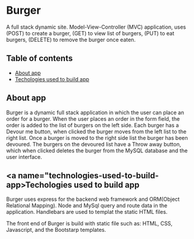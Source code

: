 # Burger

A full stack dynamic site. Model-View-Controller (MVC) application, uses (POST) to create a burger, (GET) to view list of burgers, (PUT) to eat burgers, (DELETE) to remove the burger once eaten. 

## Table of contents
* [About app](#about-app)
* [Techologies used to build app](#technologies-used-to-build-app)

## <a name="about-app"></a> About app 

Burger is a dynamic full stack application in which the user can place an order for a burger. When the user places an order in the form field, the order is added to the list of burgers on the left side. Each burger has a Devour me button, when clicked the burger moves from the left list to the right list. Once a burger is moved to the right side list the burger has been devoured. The burgers on the devoured list have a Throw away button, which when clicked deletes the burger from the MySQL database and the user interface.

## <a name="technologies-used-to-build-app></a>Techologies used to build app

Burger uses express for the backend web framework and ORM(Object Relational Mapping). Node and MySql query and route data in the application. Handlebars are used to templat the static HTML files.

The front end of Burger is build with static file such as: HTML, CSS, Javascript, and the Bootstarp templates.
